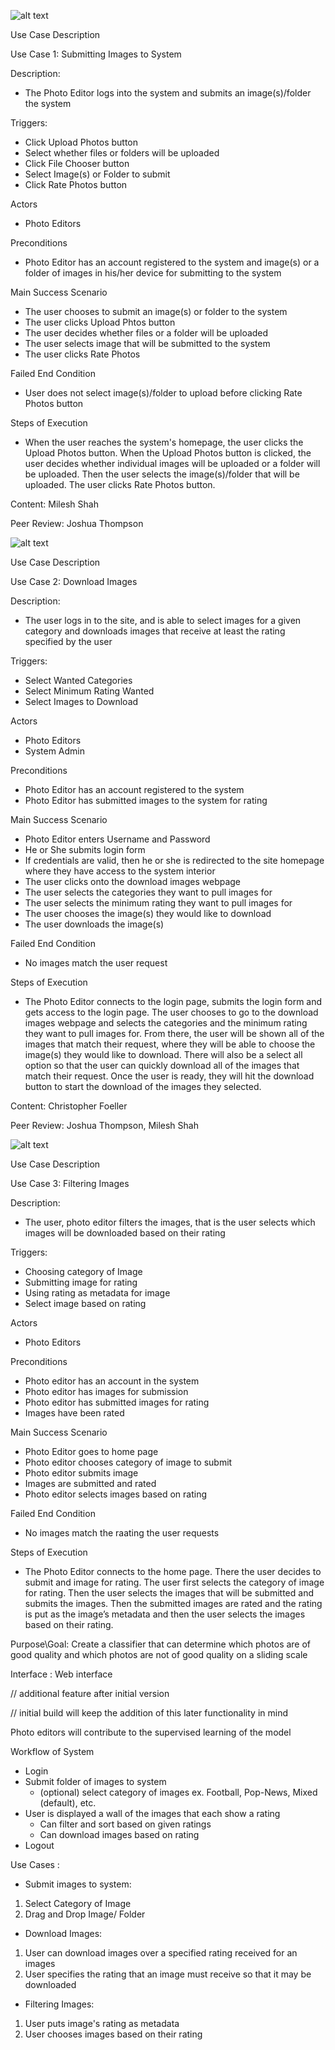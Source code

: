 
![alt text](submitimage.jpg)

Use Case Description

Use Case 1: Submitting Images to System

Description:

- The Photo Editor logs into the system and submits an image(s)/folder the system

Triggers:
- Click Upload Photos button 
- Select whether files or folders will be uploaded
- Click File Chooser button
- Select Image(s) or Folder to submit
- Click Rate Photos button

Actors

- Photo Editors

Preconditions

- Photo Editor has an account registered to the system and image(s) or a folder of images in his/her device for submitting to the system

Main Success Scenario

- The user chooses to submit an image(s) or folder to the system
- The user clicks Upload Phtos button
- The user decides whether files or a folder will be uploaded
- The user selects image that will be submitted to the system 
- The user clicks Rate Photos

Failed End Condition

- User does not select image(s)/folder to upload before clicking Rate Photos button

Steps of Execution

- When the user reaches the system's homepage, the user clicks the Upload Photos button. When the Upload Photos button is clicked, the user decides whether individual images will be uploaded or a folder will be uploaded. Then the user selects the image(s)/folder that will be uploaded. The user clicks Rate Photos button.

Content: Milesh Shah

Peer Review: Joshua Thompson


![alt text](usecasedownloadimg.jpg)

Use Case Description

Use Case 2: Download Images

Description:

- The user logs in to the site, and is able to select images for a given category and downloads images that receive at least the rating specified by the user

Triggers:

- Select Wanted Categories
- Select Minimum Rating Wanted
- Select Images to Download

Actors

- Photo Editors
- System Admin

Preconditions

- Photo Editor has an account registered to the system
- Photo Editor has submitted images to the system for rating

Main Success Scenario

- Photo Editor enters Username and Password
- He or She submits login form
- If credentials are valid, then he or she is redirected to the site homepage where they have access to the system interior
- The user clicks onto the download images webpage
- The user selects the categories they want to pull images for
- The user selects the minimum rating they want to pull images for
- The user chooses the image(s) they would like to download
- The user downloads the image(s)

Failed End Condition

- No images match the user request

Steps of Execution

- The Photo Editor connects to the login page, submits the login form and gets access to the login page. The user chooses to go to the download images webpage and selects the categories and the minimum rating they want to pull images for. From there, the user will be shown all of the images that match their request, where they will be able to choose the image(s) they would like to download. There will also be a select all option so that the user can quickly download all of the images that match their request. Once the user is ready, they will hit the download button to start the download of the images they selected.

Content: Christopher Foeller

Peer Review: Joshua Thompson, Milesh Shah

![alt text](photofiltering.jpg)

Use Case Description

Use Case 3: Filtering Images

Description: 

- The user, photo editor filters the images, that is the user selects which images will be downloaded based on their rating

Triggers:

- Choosing category of Image
- Submitting image for rating
- Using rating as metadata for image
- Select image based on rating

Actors

- Photo Editors

Preconditions

- Photo editor has an account in the system
- Photo editor has images for submission
- Photo editor has submitted images for rating
- Images have been rated

Main Success Scenario 

- Photo Editor goes to home page
- Photo editor chooses category of image to submit
- Photo editor submits image
- Images are submitted and rated
- Photo editor selects images based on rating 

Failed End Condition

- No images match the raating the user requests

Steps of Execution

- The Photo Editor connects to the home page. There the user decides to submit and image for rating. The user first selects the category of image for rating. Then the user selects the images that will be submitted and submits the images. Then the submitted images are rated and the rating is put as the image’s metadata and then the user selects the images based on their rating.



Purpose\Goal: Create a classifier that can determine which photos are of good quality and which photos are not of good quality on a sliding scale

Interface : Web interface

// additional feature after initial version

// initial build will keep the addition of this later functionality in mind

Photo editors will contribute to the supervised learning of the model

Workflow of System

- Login
- Submit folder of images to system
  - (optional) select category of images ex. Football, Pop-News, Mixed (default), etc.
- User is displayed a wall of the images that each show a rating
  - Can filter and sort based on given ratings
  - Can download images based on rating
- Logout

Use Cases :

- Submit images to system:

1. Select Category of Image
2. Drag and Drop Image/ Folder

- Download Images:

1. User can download images over a specified rating received for an images
2. User specifies the rating that an image must receive so that it may be downloaded

- Filtering Images:

1. User puts image's rating as metadata
2. User chooses images based on their rating
